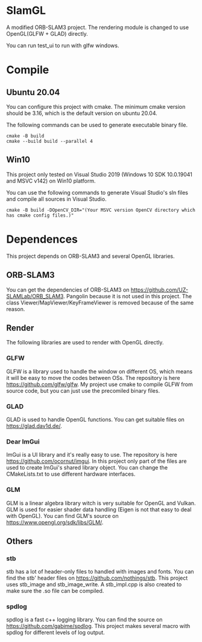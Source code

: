 # SlamGL
A modified ORB-SLAM3 project. The rendering module is changed to use OpenGL(GLFW + GLAD) directly.  

You can run test_ui to run with glfw windows.

# Compile
## Ubuntu 20.04
You can configure this project with cmake. The minimum cmake version should be 3.16, which is the default version on ubuntu 20.04.

The following commands can be used to generate executable binary file.
```
cmake -B build
cmake --build build --parallel 4
```

## Win10
This project only tested on Visual Studio 2019 (Windows 10 SDK 10.0.19041 and MSVC v142) on Win10 platform.  

You can use the following commands to generate Visual Studio's sln files and compile all sources in Visual Studio.
```
cmake -B build -DOpenCV_DIR="(Your MSVC version OpenCV directory which has cmake config files.)"
```

# Dependences
This project depends on ORB-SLAM3 and several OpenGL libraries.

## ORB-SLAM3
You can get the dependencies of ORB-SLAM3 on <https://github.com/UZ-SLAMLab/ORB_SLAM3>. Pangolin because it is not used in this project. The class Viewer/MapViewer/KeyFrameViewer is removed because of the same reason.

## Render
The following libraries are used to render with OpenGL directly.

### GLFW
GLFW is a library used to handle the window on different OS, which means it will be easy to move the codes between OSs. The repository is here <https://github.com/glfw/glfw>. My project use cmake to compile GLFW from source code, but you can just use the precomiled binary files.

### GLAD
GLAD is used to handle OpenGL functions. You can get suitable files on <https://glad.dav1d.de/>.

### Dear ImGui
ImGui is a UI library and it's really easy to use. The repository is here <https://github.com/ocornut/imgui>. In this project only part of the files are used to create ImGui's shared library object. You can change the CMakeLists.txt to use different hardware interfaces.

### GLM
GLM is a linear algebra library witch is very suitable for OpenGL and Vulkan. GLM is used for easier shader data handling (Eigen is not that easy to deal with OpenGL). You can find GLM's source on <https://www.opengl.org/sdk/libs/GLM/>.

## Others

### stb
stb has a lot of header-only files to handled with images and fonts. You can find the stb' header files on <https://github.com/nothings/stb>. This project uses stb_image and stb_image_write. A stb_impl.cpp is also created to make sure the .so file can be compiled.

### spdlog
spdlog is a fast c++ logging library. You can find the source on <https://github.com/gabime/spdlog>. This project makes several macro with spdlog for different levels of log output.
